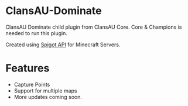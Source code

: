 # ClansAU-Dominate
ClansAU Dominate child plugin from ClansAU Core. Core &amp; Champions is needed to run this plugin.

Created using <a href="https://spigotmc.org" target="_blank">Spigot API</a> for Minecraft Servers.

# Features
<ul>
<li>Capture Points</li>
<li>Support for multiple maps</li>
<li>More updates coming soon.</li>
</ul>
